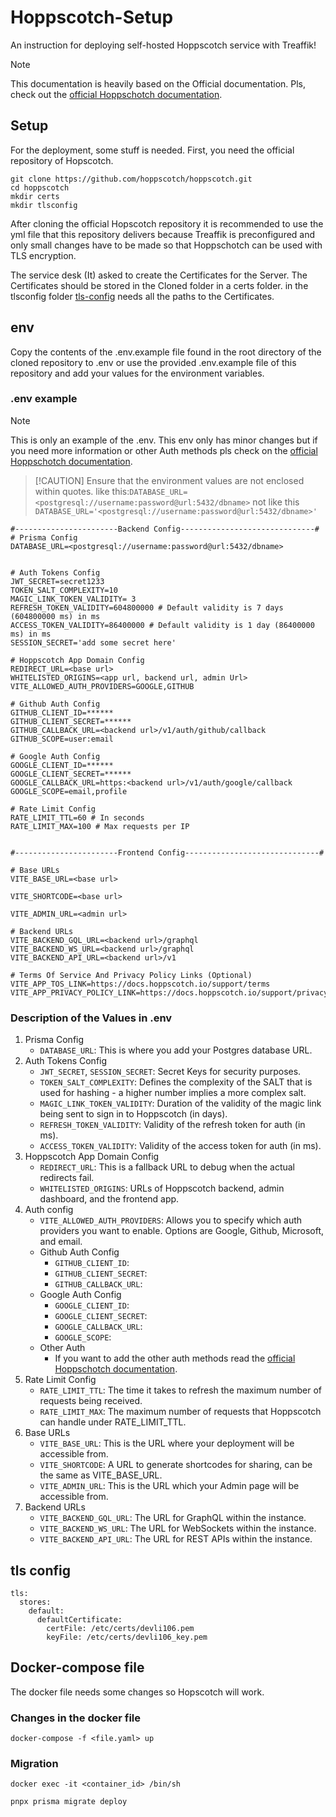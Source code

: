 # Hoppscotch-Setup
An instruction for deploying self-hosted Hoppscotch service with Treaffik!

> [!NOTE]
> This documentation is heavily based on the Official documentation. Pls, check out the [official Hoppschotch documentation](https://docs.hoppscotch.io/documentation/self-host/community-edition/install-and-build).

## Setup
For the deployment, some stuff is needed. 
First, you need the official repository of Hopscotch.

```
git clone https://github.com/hoppscotch/hoppscotch.git
cd hoppscotch
mkdir certs
mkdir tlsconfig
```
After cloning the official Hopscotch repository it is recommended to use the yml file that this repository delivers because Treaffik is preconfigured and only small changes have to be made so that Hoppschotch can be used with TLS encryption.

The service desk (It) asked to create the Certificates for the Server. The Certificates should be stored in the Cloned folder in a certs folder.
in the tlsconfig folder [tls-config](README.md#tls-config) needs all the paths to the Certificates.

   
## env
Copy the contents of the .env.example file found in the root directory of the cloned repository to .env or use the provided .env.example file of this repository and add your values for the environment variables.

### .env example
> [!NOTE]
> This is only an example of the .env. This env only has minor changes but if you need more information or other Auth methods pls check on the [official Hoppschotch documentation](https://docs.hoppscotch.io/documentation/self-host/community-edition/install-and-build).

>  [!CAUTION]
> Ensure that the environment values are not enclosed within quotes.
> like this:`DATABASE_URL=<postgresql://username:password@url:5432/dbname>` not like this `DATABASE_URL='<postgresql://username:password@url:5432/dbname>'`

```
#-----------------------Backend Config------------------------------#
# Prisma Config
DATABASE_URL=<postgresql://username:password@url:5432/dbname>


# Auth Tokens Config
JWT_SECRET=secret1233
TOKEN_SALT_COMPLEXITY=10
MAGIC_LINK_TOKEN_VALIDITY= 3
REFRESH_TOKEN_VALIDITY=604800000 # Default validity is 7 days (604800000 ms) in ms
ACCESS_TOKEN_VALIDITY=86400000 # Default validity is 1 day (86400000 ms) in ms
SESSION_SECRET='add some secret here'

# Hoppscotch App Domain Config
REDIRECT_URL=<base url>
WHITELISTED_ORIGINS=<app url, backend url, admin Url>
VITE_ALLOWED_AUTH_PROVIDERS=GOOGLE,GITHUB

# Github Auth Config
GITHUB_CLIENT_ID=******
GITHUB_CLIENT_SECRET=******
GITHUB_CALLBACK_URL=<backend url>/v1/auth/github/callback
GITHUB_SCOPE=user:email

# Google Auth Config
GOOGLE_CLIENT_ID=******
GOOGLE_CLIENT_SECRET=******
GOOGLE_CALLBACK_URL=https:<backend url>/v1/auth/google/callback
GOOGLE_SCOPE=email,profile

# Rate Limit Config
RATE_LIMIT_TTL=60 # In seconds
RATE_LIMIT_MAX=100 # Max requests per IP


#-----------------------Frontend Config------------------------------#

# Base URLs
VITE_BASE_URL=<base url>

VITE_SHORTCODE=<base url>

VITE_ADMIN_URL=<admin url>

# Backend URLs
VITE_BACKEND_GQL_URL=<backend url>/graphql
VITE_BACKEND_WS_URL=<backend url>/graphql
VITE_BACKEND_API_URL=<backend url>/v1

# Terms Of Service And Privacy Policy Links (Optional)
VITE_APP_TOS_LINK=https://docs.hoppscotch.io/support/terms
VITE_APP_PRIVACY_POLICY_LINK=https://docs.hoppscotch.io/support/privacy
```

### Description of the Values in .env 
1. Prisma Config
   - `DATABASE_URL`: This is where you add your Postgres database URL.
2. Auth Tokens Config
   - `JWT_SECRET`, `SESSION_SECRET`: Secret Keys for security purposes.
   - `TOKEN_SALT_COMPLEXITY`: Defines the complexity of the SALT that is used for hashing - a higher number implies a more complex salt.
   - `MAGIC_LINK_TOKEN_VALIDITY`: Duration of the validity of the magic link being sent to sign in to Hoppscotch (in days).
   - `REFRESH_TOKEN_VALIDITY`: Validity of the refresh token for auth (in ms).
   - `ACCESS_TOKEN_VALIDITY`: Validity of the access token for auth (in ms).
3. Hoppscotch App Domain Config
   - `REDIRECT_URL`: This is a fallback URL to debug when the actual redirects fail.
   - `WHITELISTED_ORIGINS`: URLs of Hoppscotch backend, admin dashboard, and the frontend app.
4. Auth config
   - `VITE_ALLOWED_AUTH_PROVIDERS`: Allows you to specify which auth providers you want to enable. Options are Google, Github, Microsoft, and email.
   - Github Auth Config
      - `GITHUB_CLIENT_ID`: 
      - `GITHUB_CLIENT_SECRET`:
      - `GITHUB_CALLBACK_URL`:
   - Google Auth Config
      - `GOOGLE_CLIENT_ID`:
      - `GOOGLE_CLIENT_SECRET`:
      - `GOOGLE_CALLBACK_URL`:
      - `GOOGLE_SCOPE`:
   - Other Auth
      - If you want to add the other auth methods read the [official Hoppschotch documentation](https://docs.hoppscotch.io/documentation/self-host/community-edition/install-and-build).
5. Rate Limit Config 
   - `RATE_LIMIT_TTL`: The time it takes to refresh the maximum number of requests being received.
   - `RATE_LIMIT_MAX`: The maximum number of requests that Hoppscotch can handle under RATE_LIMIT_TTL.
6. Base URLs
   - `VITE_BASE_URL`:  This is the URL where your deployment will be accessible from.
   - `VITE_SHORTCODE`:  A URL to generate shortcodes for sharing, can be the same as VITE_BASE_URL.
   - `VITE_ADMIN_URL`: This is the URL which your Admin page will be accessible from.
7. Backend URLs
   - `VITE_BACKEND_GQL_URL`: The URL for GraphQL within the instance.
   - `VITE_BACKEND_WS_URL`: The URL for WebSockets within the instance.
   - `VITE_BACKEND_API_URL`: The URL for REST APIs within the instance.

## tls config
```
tls:
  stores:
    default:
      defaultCertificate:
        certFile: /etc/certs/devli106.pem
        keyFile: /etc/certs/devli106_key.pem

```
## Docker-compose file
The docker file needs some changes so Hopscotch will work.

### Changes in the docker file


```
docker-compose -f <file.yaml> up
```
### Migration
```
docker exec -it <container_id> /bin/sh
```
 
```
pnpx prisma migrate deploy
```
